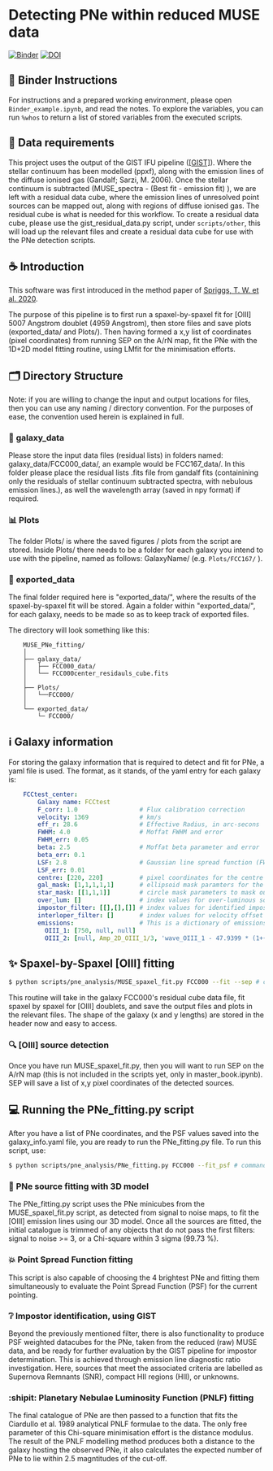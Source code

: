 # Detecting PNe within reduced MUSE data

[![Binder](https://mybinder.org/badge_logo.svg)](https://mybinder.org/v2/gh/tspriggs/MUSE_PNe_fitting/HEAD?filepath=Binder_example.ipynb) [![DOI](https://zenodo.org/badge/144008483.svg)](https://zenodo.org/badge/latestdoi/144008483)


## :notebook: Binder Instructions

For instructions and a prepared working environment, please open `Binder_example.ipynb`, and read the notes.
To explore the variables, you can run `%whos` to return a list of stored variables from the executed scripts.

## :pencil: Data requirements

This project uses the output of the GIST IFU pipeline ([[GIST]](https://abittner.gitlab.io/thegistpipeline/)). Where the stellar continuum has been modelled (ppxf), along with the emission lines of the diffuse ionised gas (Gandalf; Sarzi, M. 2006). Once the stellar continuum is subtracted (MUSE_spectra - (Best fit - emission fit) ), we are left with a residual data cube, where the emission lines of unresolved point sources can be mapped out, along with regions of diffuse ionised gas. The residual cube is what is needed for this workflow. To create a residual data cube, please use the gist_residual_data.py script, under `scripts/other`, this will load up the relevant files and create a residual data cube for use with the PNe detection scripts.

## :coffee: Introduction

This software was first introduced in the method paper of [Spriggs, T. W. et al. 2020](https://ui.adsabs.harvard.edu/abs/2020A%26A...637A..62S/abstract).

The purpose of this pipeline is to first run a spaxel-by-spaxel fit for \[OIII] 5007 Angstrom doublet (4959 Angstrom), then store files and save plots (exported_data/ and Plots/). Then having formed a x,y list of coordinates (pixel coordinates) from running SEP on the A/rN map, fit the PNe with the 1D+2D model fitting routine, using LMfit for the minimisation efforts.

## :card_index_dividers: Directory Structure

Note: if you are willing to change the input and output locations for files, then you can use any naming / directory convention. For the purposes of ease, the convention used herein is explained in full.

### :telescope: **galaxy_data**

Please store the input data files (residual lists) in folders named: galaxy_data/FCC000_data/, an example would be FCC167_data/. In this folder please place the residual lists .fits file from gandalf fits (containining only the residuals of stellar continuum subtracted spectra, with nebulous emission lines.), as well the wavelength array (saved in npy format) if required.

### :bar_chart: **Plots**

The folder Plots/ is where the saved figures / plots from the script are stored. Inside Plots/ there needs to be a folder for each galaxy you intend to use with the pipeline, named as follows: GalaxyName/ (e.g. `Plots/FCC167/` ).

### :milky_way: **exported_data**

The final folder required here is "exported_data/", where the results of the spaxel-by-spaxel fit will be stored. Again a folder within "exported_data/", for each galaxy, needs to be made so as to keep track of exported files.

The directory will look something like this:

```
    MUSE_PNe_fitting/
    │
    ├── galaxy_data/
    │   ├── FCC000_data/
    │   └── FCC000center_residauls_cube.fits
    │   
    ├── Plots/
    │   └──FCC000/
    │                     
    └── exported_data/
        └─ FCC000/
```

## :information_source: Galaxy information

For storing the galaxy information that is required to detect and fit for PNe, a yaml file is used. The format, as it stands, of the yaml entry for each galaxy is:

```yaml
    FCCtest_center:
        Galaxy name: FCCtest
        F_corr: 1.0                 # Flux calibration correction
        velocity: 1369              # km/s
        eff_r: 28.6                 # Effective Radius, in arc-secons
        FWHM: 4.0                   # Moffat FWHM and error
        FWHM_err: 0.05
        beta: 2.5                   # Moffat beta parameter and error
        beta_err: 0.1
        LSF: 2.8                    # Gaussian line spread function (FWHM), and error
        LSF_err: 0.01
        centre: [220, 220]          # pixel coordinates for the centre of the galaxy.
        gal_mask: [1,1,1,1,1]       # ellipsoid mask paramters for the galaxy (xe, ye, length, width, angle)
        star_mask: [[1,1,1]]        # circle mask parameters to mask out stars, list of lists. (xc, yc, radius)
        over_lum: []                # index values for over-luminous sources
        impostor_filter: [[],[],[]] # index values for identified impostors: [[SNR], [HII], [impostor]]
        interloper_filter: []       # index values for velocity offset interlopers
        emissions:                  # This is a dictionary of emissions with the required parameter setup.
          OIII_1: [750, null, null]
          OIII_2: [null, Amp_2D_OIII_1/3, 'wave_OIII_1 - 47.9399 * (1+{})']
```

## :sparkles: Spaxel-by-Spaxel [OIII] fitting

```bash
$ python scripts/pne_analysis/MUSE_spaxel_fit.py FCC000 --fit --sep # command to run spaxel fitting script
```

This routine will take in the galaxy FCC000's residual cube data file, fit spaxel by spaxel for \[OIII] doublets, and save the output files and plots in the relevant files. The shape of the galaxy (x and y lengths) are stored in the header now and easy to access.

### :mag: **\[OIII] source detection**

Once you have run MUSE_spaxel_fit.py, then you will want to run SEP on the A/rN map (this is not included in the scripts yet, only in master_book.ipynb). SEP will save a list of x,y pixel coordinates of the detected sources.

## :computer: Running the PNe_fitting.py script

After you have a list of PNe coordinates, and the PSF values saved into the galaxy_info.yaml file, you are ready to run the PNe_fitting.py file. To run this script, use:

```bash
$ python scripts/pne_analysis/PNe_fitting.py FCC000 --fit_psf # command to run PNe fitting script
```

### :blue_book: **PNe source fitting with 3D model**

The PNe_fitting.py script uses the PNe minicubes from the MUSE_spaxel_fit.py script, as detected from signal to noise maps, to fit the \[OIII] emission lines using our 3D model. Once all the sources are fitted, the initial catalogue is trimmed of any objects that do not pass the first filters: signal to noise >= 3, or a Chi-square within 3 sigma (99.73 %).

### :collision: **Point Spread Function fitting**

This script is also capable of choosing the 4 brightest PNe and fitting them simultaneously to evaluate the Point Spread Function (PSF) for the current pointing.

### :grey_question: **Impostor identification, using GIST**

Beyond the previously mentioned filter, there is also functionality to produce PSF weighted datacubes for the PNe, taken from the reduced (raw) MUSE data, and be ready for further evaluation by the GIST pipeline for impostor determination. This is achieved through emission line diagnostic ratio investigation. Here, sources that meet the associated criteria are labelled as Supernova Remnants (SNR), compact HII regions (HII), or unknowns.

### :shipit: **Planetary Nebulae Luminosity Function (PNLF) fitting**

The final catalogue of PNe are then passed to a function that fits the Ciardullo et al. 1989 analytical PNLF formulae to the data. The only free parameter of this Chi-square minimisation effort is the distance modulus. The result of the PNLF modelling method produces both a distance to the galaxy hosting the observed PNe, it also calculates the expected number of PNe to lie within 2.5 magntitudes of the cut-off.
